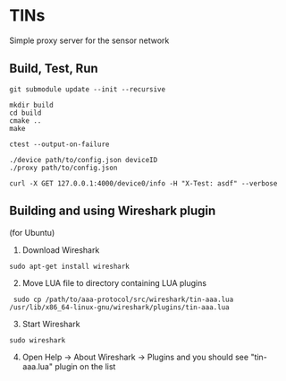 # TINs
Simple proxy server for the sensor network

## Build, Test, Run
```
git submodule update --init --recursive
```
```
mkdir build
cd build
cmake ..
make
```
```
ctest --output-on-failure
```
```
./device path/to/config.json deviceID
./proxy path/to/config.json
```
```
curl -X GET 127.0.0.1:4000/device0/info -H "X-Test: asdf" --verbose
```

## Building and using Wireshark plugin
(for Ubuntu)
1. Download Wireshark

```sudo apt-get install wireshark```

2. Move LUA file to directory containing LUA plugins

```
 sudo cp /path/to/aaa-protocol/src/wireshark/tin-aaa.lua /usr/lib/x86_64-linux-gnu/wireshark/plugins/tin-aaa.lua
```

3. Start Wireshark 
```
sudo wireshark
```

4. Open Help -> About Wireshark -> Plugins and you should see "tin-aaa.lua" plugin on the list
